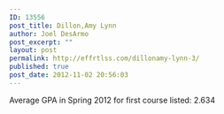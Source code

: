 ```yaml
---
ID: 13556
post_title: Dillon,Amy Lynn
author: Joel DesArmo
post_excerpt: ""
layout: post
permalink: http://effrtlss.com/dillonamy-lynn-3/
published: true
post_date: 2012-11-02 20:56:03
---
```

<p>Average GPA in Spring 2012 for first course listed: 2.634</p>